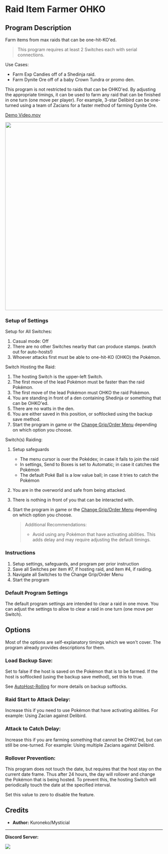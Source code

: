 # Raid Item Farmer OHKO

## Program Description

Farm items from max raids that can be one-hit-KO'ed.

> This program requires at least 2 Switches each with serial connections.

Use Cases:
- Farm Exp Candies off of a Shedinja raid.
- Farm Dynite Ore off of a baby Crown Tundra or promo den.

This program is not restricted to raids that can be OHKO'ed. By adjusting the appropriate timings, it can be used to farm any raid that can be finished in one turn (one move per player). For example, 3-star Delibird can be one-turned using a team of Zacians for a faster method of farming Dynite Ore.

[Demo Video.mov](https://cdn.discordapp.com/attachments/755635697737531544/814164114305581106/Candy_Farmer.mov)

<img src="https://raw.githubusercontent.com/PokemonAutomation/SwSh-Arduino/master/Documentation/SerialPrograms/images/CandyFarmer.png" height="600">

### Setup of Settings

Setup for All Switches:
1. Casual mode: Off
2. There are no other Switches nearby that can produce stamps. (watch out for auto-hosts!)
3. Whoever attacks first must be able to one-hit-KO (OHKO) the Pokémon.

Switch Hosting the Raid:
1. The hosting Switch is the upper-left Switch.
2. The first move of the lead Pokémon must be faster than the raid Pokémon.
3. The first move of the lead Pokémon must OHKO the raid Pokémon.
4. You are standing in front of a den containing Shedinja or something that can be OHKO'ed.
5. There are no watts in the den.
6. You are either saved in this position, or softlocked using the backup save method.
7. Start the program in game or the [Change Grip/Order Menu](https://github.com/PokemonAutomation/Microcontroller/blob/master/Wiki/Programs/NintendoSwitch/ChangeGripOrderMenu.md) depending on which option you choose.

Switch(s) Raiding:
1. Setup safeguards
   * The menu cursor is over the Pokédex; in case it fails to join the raid
   * In settings, Send to Boxes is set to Automatic; in case it catches the Pokémon
   * The default Poké Ball is a low value ball; in case it tries to catch the Pokémon
2. You are in the overworld and safe from being attacked.
3. There is nothing in front of you that can be interacted with.
4. Start the program in game or the [Change Grip/Order Menu](https://github.com/PokemonAutomation/Microcontroller/blob/master/Wiki/Programs/NintendoSwitch/ChangeGripOrderMenu.md) depending on which option you choose.

   > Additional Recommendations:
   > - Avoid using any Pokémon that have activating abilities. This adds delay and may require adjusting the default timings.

### Instructions

1. Setup settings, safeguards, and program per prior instruction
2. Save all Switches per item #7, if hosting raid, and item #4, if raiding.
3. Navigate all Switches to the Change Grip/Order Menu
4. Start the program

### Default Program Settings

The default program settings are intended to clear a raid in one move. You can adjust the settings to allow to clear a raid in one turn (one move per Switch).


## Options

Most of the options are self-explanatory timings which we won't cover. The program already provides descriptions for them.

### Load Backup Save:

Set to false if the host is saved on the Pokémon that is to be farmed. If the host is softlocked (using the backup save method), set this to true.

See [AutoHost-Rolling](AutoHost-Rolling.md) for more details on backup softlocks.

### Raid Start to Attack Delay:

Increase this if you need to use Pokémon that have activating abilities. For example: Using Zacian against Delibird.

### Attack to Catch Delay:

Increase this if you are farming something that cannot be OHKO'ed, but can still be one-turned. For example: Using multiple Zacians against Delibird.

### Rollover Prevention:

This program does not touch the date, but requires that the host stay on the current date frame. Thus after 24 hours, the day will rollover and change the Pokémon that is being hosted. To prevent this, the hosting Switch will periodically touch the date at the specified interval.

Set this value to zero to disable the feature.


## Credits

- **Author:** Kuroneko/Mysticial


<hr>

**Discord Server:** 

[<img src="https://canary.discordapp.com/api/guilds/695809740428673034/widget.png?style=banner2">](https://discord.gg/cQ4gWxN)




